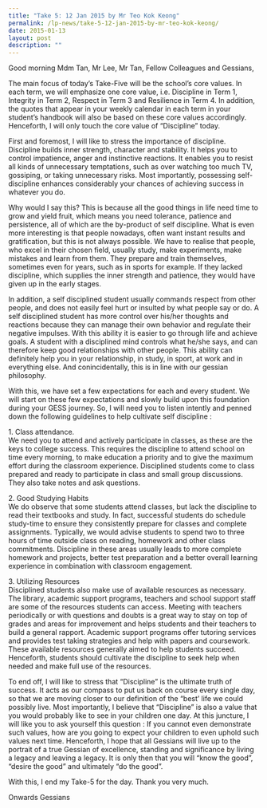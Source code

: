 ```yaml
---
title: "Take 5: 12 Jan 2015 by Mr Teo Kok Keong"
permalink: /lp-news/take-5-12-jan-2015-by-mr-teo-kok-keong/
date: 2015-01-13
layout: post
description: ""
---
```

Good morning Mdm Tan, Mr Lee, Mr Tan, Fellow Colleagues and Gessians,

The main focus of today’s Take-Five will be the school’s core values. In each term, we will emphasize one core value, i.e. Discipline in Term 1, Integrity in Term 2, Respect in Term 3 and Resilience in Term 4. In addition, the quotes that appear in your weekly calendar in each term in your student’s handbook will also be based on these core values accordingly. Henceforth, I will only touch the core value of “Discipline” today.

First and foremost, I will like to stress the importance of discipline. Discipline builds inner strength, character and stability. It helps you to control impatience, anger and instinctive reactions. It enables you to resist all kinds of unnecessary temptations, such as over watching too much TV, gossiping, or taking unnecessary risks. Most importantly, possessing self-discipline enhances considerably your chances of achieving success in whatever you do.

Why would I say this? This is because all the good things in life need time to grow and yield fruit, which means you need tolerance, patience and persistence, all of which are the by-product of self discipline. What is even more interesting is that people nowadays, often want instant results and gratification, but this is not always possible. We have to realise that people, who excel in their chosen field, usually study, make experiments, make mistakes and learn from them. They prepare and train themselves, sometimes even for years, such as in sports for example. If they lacked discipline, which supplies the inner strength and patience, they would have given up in the early stages.

In addition, a self disciplined student usually commands respect from other people, and does not easily feel hurt or insulted by what people say or do. A self disciplined student has more control over his/her thoughts and reactions because they can manage their own behavior and regulate their negative impulses. With this ability it is easier to go through life and achieve goals. A student with a disciplined mind controls what he/she says, and can therefore keep good relationships with other people. This ability can definitely help you in your relationship, in study, in sport, at work and in everything else. And conincidentally, this is in line with our gessian philosophy.

With this, we have set a few expectations for each and every student. We will start on these few expectations and slowly build upon this foundation during your GESS journey. So, I will need you to listen intently and penned down the following guidelines to help cultivate self discipline :

1\. Class attendance.  
We need you to attend and actively participate in classes, as these are the keys to college success. This requires the discipline to attend school on time every morning, to make education a priority and to give the maximum effort during the classroom experience. Disciplined students come to class prepared and ready to participate in class and small group discussions. They also take notes and ask questions.

2\. Good Studying Habits  
We do observe that some students attend classes, but lack the discipline to read their textbooks and study. In fact, successful students do schedule study-time to ensure they consistently prepare for classes and complete assignments. Typically, we would advise students to spend two to three hours of time outside class on reading, homework and other class commitments. Discipline in these areas usually leads to more complete homework and projects, better test preparation and a better overall learning experience in combination with classroom engagement.

3\. Utilizing Resources  
Disciplined students also make use of available resources as necessary. The library, academic support programs, teachers and school support staff are some of the resources students can access. Meeting with teachers periodically or with questions and doubts is a great way to stay on top of grades and areas for improvement and helps students and their teachers to build a general rapport. Academic support programs offer tutoring services and provides test taking strategies and help with papers and coursework. These available resources generally aimed to help students succeed. Henceforth, students should cultivate the discipline to seek help when needed and make full use of the resources.

To end off, I will like to stress that “Discipline” is the ultimate truth of success. It acts as our compass to put us back on course every single day, so that we are moving closer to our definition of the “best’ life we could possibly live. Most importantly, I believe that “Discipline” is also a value that you would probably like to see in your children one day. At this juncture, I will like you to ask yourself this question : If you cannot even demonstrate such values, how are you going to expect your children to even uphold such values next time. Henceforth, I hope that all Gessians will live up to the portrait of a true Gessian of excellence, standing and significance by living a legacy and leaving a legacy. It is only then that you will “know the good”, “desire the good” and ultimately “do the good”.

With this, I end my Take-5 for the day. Thank you very much.

Onwards Gessians